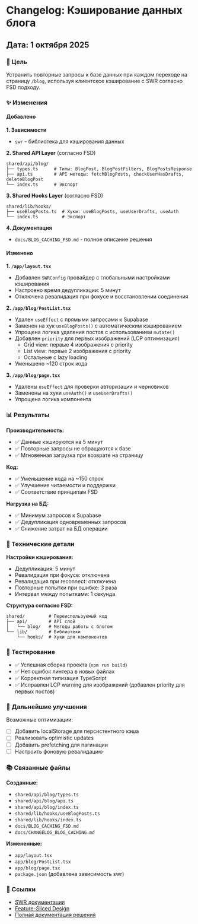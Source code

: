 # Changelog: Кэширование данных блога

## Дата: 1 октября 2025

### 🎯 Цель
Устранить повторные запросы к базе данных при каждом переходе на страницу `/blog`, используя клиентское кэширование с SWR согласно FSD подходу.

### ✨ Изменения

#### Добавлено

**1. Зависимости**
- `swr` - библиотека для кэширования данных

**2. Shared API Layer** (согласно FSD)
```
shared/api/blog/
├── types.ts      # Типы: BlogPost, BlogPostFilters, BlogPostsResponse
├── api.ts        # API методы: fetchBlogPosts, checkUserHasDrafts, deleteBlogPost
└── index.ts      # Экспорт
```

**3. Shared Hooks Layer** (согласно FSD)
```
shared/lib/hooks/
├── useBlogPosts.ts  # Хуки: useBlogPosts, useUserDrafts, useAuth
└── index.ts         # Экспорт
```

**4. Документация**
- `docs/BLOG_CACHING_FSD.md` - полное описание решения

#### Изменено

**1. `/app/layout.tsx`**
- Добавлен `SWRConfig` провайдер с глобальными настройками кэширования
- Настроено время дедупликации: 5 минут
- Отключена ревалидация при фокусе и восстановлении соединения

**2. `/app/blog/PostList.tsx`**
- Удален `useEffect` с прямыми запросами к Supabase
- Заменен на хук `useBlogPosts()` с автоматическим кэшированием
- Упрощена логика удаления постов с использованием `mutate()`
- Добавлен `priority` для первых изображений (LCP оптимизация)
  - Grid view: первые 4 изображения с priority
  - List view: первые 2 изображения с priority
  - Остальные с lazy loading
- Уменьшено ~120 строк кода

**3. `/app/blog/page.tsx`**
- Удалены `useEffect` для проверки авторизации и черновиков
- Заменены на хуки `useAuth()` и `useUserDrafts()`
- Упрощена логика компонента

### 📊 Результаты

**Производительность:**
- ✅ Данные кэшируются на 5 минут
- ✅ Повторные запросы не обращаются к базе
- ✅ Мгновенная загрузка при возврате на страницу

**Код:**
- ✅ Уменьшение кода на ~150 строк
- ✅ Улучшение читаемости и поддержки
- ✅ Соответствие принципам FSD

**Нагрузка на БД:**
- ✅ Минимум запросов к Supabase
- ✅ Дедупликация одновременных запросов
- ✅ Снижение затрат на БД операции

### 🔧 Технические детали

**Настройки кэширования:**
- Дедупликация: 5 минут
- Ревалидация при фокусе: отключена
- Ревалидация при reconnect: отключена
- Повторные попытки при ошибке: 3 раза
- Интервал между попытками: 1 секунда

**Структура согласно FSD:**
```
shared/         # Переиспользуемый код
├── api/        # API слой
│   └── blog/   # Методы работы с блогом
└── lib/        # Библиотеки
    └── hooks/  # Хуки для компонентов
```

### 🧪 Тестирование

- ✅ Успешная сборка проекта (`npm run build`)
- ✅ Нет ошибок линтера в новых файлах
- ✅ Корректная типизация TypeScript
- ✅ Исправлен LCP warning для изображений (добавлен priority для первых постов)

### 📝 Дальнейшие улучшения

Возможные оптимизации:
- [ ] Добавить localStorage для персистентного кэша
- [ ] Реализовать optimistic updates
- [ ] Добавить prefetching для пагинации
- [ ] Настроить фоновую ревалидацию

### 📚 Связанные файлы

**Созданные:**
- `shared/api/blog/types.ts`
- `shared/api/blog/api.ts`
- `shared/api/blog/index.ts`
- `shared/lib/hooks/useBlogPosts.ts`
- `shared/lib/hooks/index.ts`
- `docs/BLOG_CACHING_FSD.md`
- `docs/CHANGELOG_BLOG_CACHING.md`

**Измененные:**
- `app/layout.tsx`
- `app/blog/PostList.tsx`
- `app/blog/page.tsx`
- `package.json` (добавлена зависимость swr)

### 🔗 Ссылки

- [SWR документация](https://swr.vercel.app/)
- [Feature-Sliced Design](https://feature-sliced.design/)
- [Полная документация решения](./BLOG_CACHING_FSD.md)

